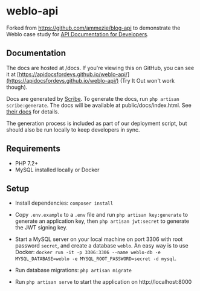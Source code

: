 # weblo-api

Forked from https://github.com/ammezie/blog-api to demonstrate the Weblo case study for [API Documentation for Developers](http://apidocsfordevs.com).

## Documentation
The docs are hosted at /docs. If you're viewing this on GitHub, you can see it at [https://apidocsfordevs.github.io/weblo-api/](https://apidocsfordevs.github.io/weblo-api/) (Try It Out won't work though).

Docs are generated by [Scribe](https://githun.com/knuckleswtf/scribe). To generate the docs, run `php artisan scribe:generate`. The docs will be available at public/docs/index.html. See [their docs](https://scribe.rtfd.io) for details.

The generation process is included as part of our deployment script, but should also be run locally to keep developers in sync.

## Requirements
- PHP 7.2+
- MySQL installed locally or Docker

## Setup
- Install dependencies: `composer install`

- Copy `.env.example` to a `.env` file and run `php artisan key:generate` to generate an application key, then `php artisan jwt:secret` to generate the JWT signing key.

- Start a MySQL server on your local machine on port 3306 with root password `secret`, and create a database `weblo`. An easy way is to use Docker: `docker run -it -p 3306:3306 --name weblo-db -e MYSQL_DATABASE=weblo -e MYSQL_ROOT_PASSWORD=secret -d mysql`.

- Run database migrations: `php artisan migrate`

- Run `php artisan serve` to start the application on http://localhost:8000